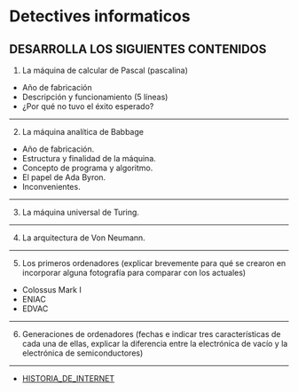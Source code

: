 # Detectives informaticos 
## DESARROLLA LOS SIGUIENTES CONTENIDOS
1) La máquina de calcular de Pascal (pascalina)
* Año de fabricación
* Descripción y funcionamiento (5 líneas)
* ¿Por qué no tuvo el éxito esperado?
***
2) La máquina analítica de Babbage
* Año de fabricación.
* Estructura y finalidad de la máquina.
* Concepto de programa y algoritmo.
* El papel de Ada Byron.
* Inconvenientes.
***
3) La máquina universal de Turing.
***
4) La arquitectura de Von Neumann.
***
5) Los primeros ordenadores (explicar brevemente para qué se crearon en incorporar alguna fotografía para comparar con los actuales)
* Colossus Mark I
* ENIAC 
* EDVAC
***
6) Generaciones de ordenadores (fechas e indicar tres características de cada una de ellas, explicar la diferencia entre la electrónica de vacío y la electrónica de semiconductores)

***

* [HISTORIA_DE_INTERNET](/data/HISTORIA_DE_INTERNET.md)
